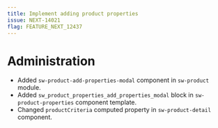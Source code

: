 ```yaml
---
title: Implement adding product properties
issue: NEXT-14021
flag: FEATURE_NEXT_12437
---
```

# Administration
* Added `sw-product-add-properties-modal` component in `sw-product` module.
* Added `sw_product_properties_add_properties_modal` block in `sw-product-properties` component template.
* Changed `productCriteria` computed property in `sw-product-detail` component.

